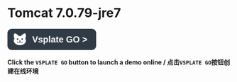 # Tomcat 7.0.79-jre7

<a href="https://www.vsplate.com/?docker-compose=https://github.com/vsplate/dcenvs/tomcat/7.0.79-jre7"><img alt="VSPLATE GO" src="https://raw.githubusercontent.com/vsplate/images/master/vsgo_btn.png" width="200px"></a>

**Click the `VSPLATE GO` button to launch a demo online / 点击`VSPLATE GO`按钮创建在线环境**